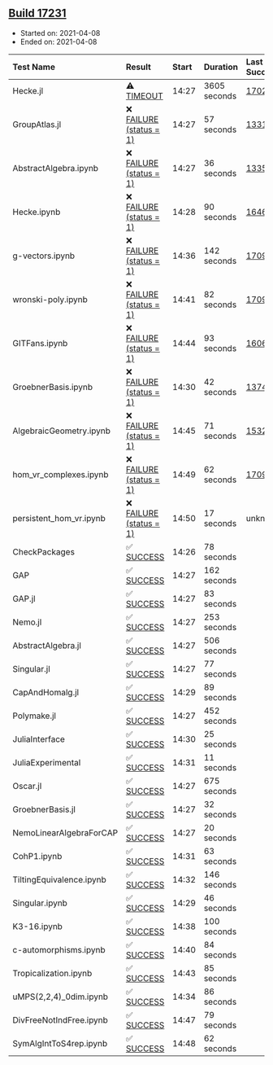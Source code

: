 ## [Build 17231](https://oscarci.mathematik.uni-kl.de/job/oscar/17231/)

* Started on: 2021-04-08
* Ended on: 2021-04-08

| Test Name    | Result | Start | Duration | Last Success | First Failure |
|:-------------|:-------|:------|:---------|:-------------|:--------------|
| Hecke.jl | ⚠ [TIMEOUT](https://oscarci.mathematik.uni-kl.de/job/oscar/17231/artifact/logs/build-17231/Hecke.jl.log) | 14:27 | 3605 seconds | [17022](https://oscarci.mathematik.uni-kl.de/job/oscar/17022/) | [17023](https://oscarci.mathematik.uni-kl.de/job/oscar/17023/) |
| GroupAtlas.jl | ❌ [FAILURE (status = 1)](https://oscarci.mathematik.uni-kl.de/job/oscar/17231/artifact/logs/build-17231/GroupAtlas.jl.log) | 14:27 | 57 seconds | [13311](https://oscarci.mathematik.uni-kl.de/job/oscar/13311/) | [13312](https://oscarci.mathematik.uni-kl.de/job/oscar/13312/) |
| AbstractAlgebra.ipynb | ❌ [FAILURE (status = 1)](https://oscarci.mathematik.uni-kl.de/job/oscar/17231/artifact/logs/build-17231/AbstractAlgebra.ipynb.log) | 14:27 | 36 seconds | [13355](https://oscarci.mathematik.uni-kl.de/job/oscar/13355/) | [13356](https://oscarci.mathematik.uni-kl.de/job/oscar/13356/) |
| Hecke.ipynb | ❌ [FAILURE (status = 1)](https://oscarci.mathematik.uni-kl.de/job/oscar/17231/artifact/logs/build-17231/Hecke.ipynb.log) | 14:28 | 90 seconds | [16463](https://oscarci.mathematik.uni-kl.de/job/oscar/16463/) | [16464](https://oscarci.mathematik.uni-kl.de/job/oscar/16464/) |
| g-vectors.ipynb | ❌ [FAILURE (status = 1)](https://oscarci.mathematik.uni-kl.de/job/oscar/17231/artifact/logs/build-17231/g-vectors.ipynb.log) | 14:36 | 142 seconds | [17099](https://oscarci.mathematik.uni-kl.de/job/oscar/17099/) | [17100](https://oscarci.mathematik.uni-kl.de/job/oscar/17100/) |
| wronski-poly.ipynb | ❌ [FAILURE (status = 1)](https://oscarci.mathematik.uni-kl.de/job/oscar/17231/artifact/logs/build-17231/wronski-poly.ipynb.log) | 14:41 | 82 seconds | [17098](https://oscarci.mathematik.uni-kl.de/job/oscar/17098/) | [17099](https://oscarci.mathematik.uni-kl.de/job/oscar/17099/) |
| GITFans.ipynb | ❌ [FAILURE (status = 1)](https://oscarci.mathematik.uni-kl.de/job/oscar/17231/artifact/logs/build-17231/GITFans.ipynb.log) | 14:44 | 93 seconds | [16068](https://oscarci.mathematik.uni-kl.de/job/oscar/16068/) | [16069](https://oscarci.mathematik.uni-kl.de/job/oscar/16069/) |
| GroebnerBasis.ipynb | ❌ [FAILURE (status = 1)](https://oscarci.mathematik.uni-kl.de/job/oscar/17231/artifact/logs/build-17231/GroebnerBasis.ipynb.log) | 14:30 | 42 seconds | [13748](https://oscarci.mathematik.uni-kl.de/job/oscar/13748/) | [13749](https://oscarci.mathematik.uni-kl.de/job/oscar/13749/) |
| AlgebraicGeometry.ipynb | ❌ [FAILURE (status = 1)](https://oscarci.mathematik.uni-kl.de/job/oscar/17231/artifact/logs/build-17231/AlgebraicGeometry.ipynb.log) | 14:45 | 71 seconds | [15322](https://oscarci.mathematik.uni-kl.de/job/oscar/15322/) | [15323](https://oscarci.mathematik.uni-kl.de/job/oscar/15323/) |
| hom_vr_complexes.ipynb | ❌ [FAILURE (status = 1)](https://oscarci.mathematik.uni-kl.de/job/oscar/17231/artifact/logs/build-17231/hom_vr_complexes.ipynb.log) | 14:49 | 62 seconds | [17099](https://oscarci.mathematik.uni-kl.de/job/oscar/17099/) | [17100](https://oscarci.mathematik.uni-kl.de/job/oscar/17100/) |
| persistent_hom_vr.ipynb | ❌ [FAILURE (status = 1)](https://oscarci.mathematik.uni-kl.de/job/oscar/17231/artifact/logs/build-17231/persistent_hom_vr.ipynb.log) | 14:50 | 17 seconds | unknown | unknown |
| CheckPackages | ✅ [SUCCESS](https://oscarci.mathematik.uni-kl.de/job/oscar/17231/artifact/logs/build-17231/CheckPackages.log) | 14:26 | 78 seconds |  |  |
| GAP | ✅ [SUCCESS](https://oscarci.mathematik.uni-kl.de/job/oscar/17231/artifact/logs/build-17231/GAP.log) | 14:27 | 162 seconds |  |  |
| GAP.jl | ✅ [SUCCESS](https://oscarci.mathematik.uni-kl.de/job/oscar/17231/artifact/logs/build-17231/GAP.jl.log) | 14:27 | 83 seconds |  |  |
| Nemo.jl | ✅ [SUCCESS](https://oscarci.mathematik.uni-kl.de/job/oscar/17231/artifact/logs/build-17231/Nemo.jl.log) | 14:27 | 253 seconds |  |  |
| AbstractAlgebra.jl | ✅ [SUCCESS](https://oscarci.mathematik.uni-kl.de/job/oscar/17231/artifact/logs/build-17231/AbstractAlgebra.jl.log) | 14:27 | 506 seconds |  |  |
| Singular.jl | ✅ [SUCCESS](https://oscarci.mathematik.uni-kl.de/job/oscar/17231/artifact/logs/build-17231/Singular.jl.log) | 14:27 | 77 seconds |  |  |
| CapAndHomalg.jl | ✅ [SUCCESS](https://oscarci.mathematik.uni-kl.de/job/oscar/17231/artifact/logs/build-17231/CapAndHomalg.jl.log) | 14:29 | 89 seconds |  |  |
| Polymake.jl | ✅ [SUCCESS](https://oscarci.mathematik.uni-kl.de/job/oscar/17231/artifact/logs/build-17231/Polymake.jl.log) | 14:27 | 452 seconds |  |  |
| JuliaInterface | ✅ [SUCCESS](https://oscarci.mathematik.uni-kl.de/job/oscar/17231/artifact/logs/build-17231/JuliaInterface.log) | 14:30 | 25 seconds |  |  |
| JuliaExperimental | ✅ [SUCCESS](https://oscarci.mathematik.uni-kl.de/job/oscar/17231/artifact/logs/build-17231/JuliaExperimental.log) | 14:31 | 11 seconds |  |  |
| Oscar.jl | ✅ [SUCCESS](https://oscarci.mathematik.uni-kl.de/job/oscar/17231/artifact/logs/build-17231/Oscar.jl.log) | 14:27 | 675 seconds |  |  |
| GroebnerBasis.jl | ✅ [SUCCESS](https://oscarci.mathematik.uni-kl.de/job/oscar/17231/artifact/logs/build-17231/GroebnerBasis.jl.log) | 14:27 | 32 seconds |  |  |
| NemoLinearAlgebraForCAP | ✅ [SUCCESS](https://oscarci.mathematik.uni-kl.de/job/oscar/17231/artifact/logs/build-17231/NemoLinearAlgebraForCAP.log) | 14:27 | 20 seconds |  |  |
| CohP1.ipynb | ✅ [SUCCESS](https://oscarci.mathematik.uni-kl.de/job/oscar/17231/artifact/logs/build-17231/CohP1.ipynb.log) | 14:31 | 63 seconds |  |  |
| TiltingEquivalence.ipynb | ✅ [SUCCESS](https://oscarci.mathematik.uni-kl.de/job/oscar/17231/artifact/logs/build-17231/TiltingEquivalence.ipynb.log) | 14:32 | 146 seconds |  |  |
| Singular.ipynb | ✅ [SUCCESS](https://oscarci.mathematik.uni-kl.de/job/oscar/17231/artifact/logs/build-17231/Singular.ipynb.log) | 14:29 | 46 seconds |  |  |
| K3-16.ipynb | ✅ [SUCCESS](https://oscarci.mathematik.uni-kl.de/job/oscar/17231/artifact/logs/build-17231/K3-16.ipynb.log) | 14:38 | 100 seconds |  |  |
| c-automorphisms.ipynb | ✅ [SUCCESS](https://oscarci.mathematik.uni-kl.de/job/oscar/17231/artifact/logs/build-17231/c-automorphisms.ipynb.log) | 14:40 | 84 seconds |  |  |
| Tropicalization.ipynb | ✅ [SUCCESS](https://oscarci.mathematik.uni-kl.de/job/oscar/17231/artifact/logs/build-17231/Tropicalization.ipynb.log) | 14:43 | 85 seconds |  |  |
| uMPS(2,2,4)_0dim.ipynb | ✅ [SUCCESS](https://oscarci.mathematik.uni-kl.de/job/oscar/17231/artifact/logs/build-17231/uMPS-2-2-4-_0dim.ipynb.log) | 14:34 | 86 seconds |  |  |
| DivFreeNotIndFree.ipynb | ✅ [SUCCESS](https://oscarci.mathematik.uni-kl.de/job/oscar/17231/artifact/logs/build-17231/DivFreeNotIndFree.ipynb.log) | 14:47 | 79 seconds |  |  |
| SymAlgIntToS4rep.ipynb | ✅ [SUCCESS](https://oscarci.mathematik.uni-kl.de/job/oscar/17231/artifact/logs/build-17231/SymAlgIntToS4rep.ipynb.log) | 14:48 | 62 seconds |  |  |
